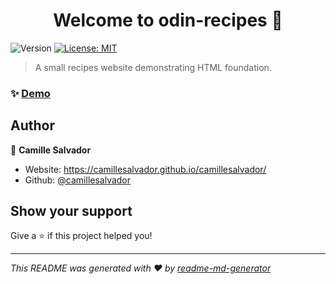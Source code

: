 <h1 align="center">Welcome to odin-recipes 👋</h1>
<p>
  <img alt="Version" src="https://img.shields.io/badge/version-1.0.0-blue.svg?cacheSeconds=2592000" />
  <a href="#" target="_blank">
    <img alt="License: MIT" src="https://img.shields.io/badge/License-MIT-yellow.svg" />
  </a>
</p>

> A small recipes website demonstrating HTML foundation.

### ✨ [Demo](https://camillesalvador.github.io/odin-recipes)

## Author

👤 **Camille Salvador**

- Website: https://camillesalvador.github.io/camillesalvador/
- Github: [@camillesalvador](https://github.com/camillesalvador)

## Show your support

Give a ⭐️ if this project helped you!

---

_This README was generated with ❤️ by [readme-md-generator](https://github.com/kefranabg/readme-md-generator)_
